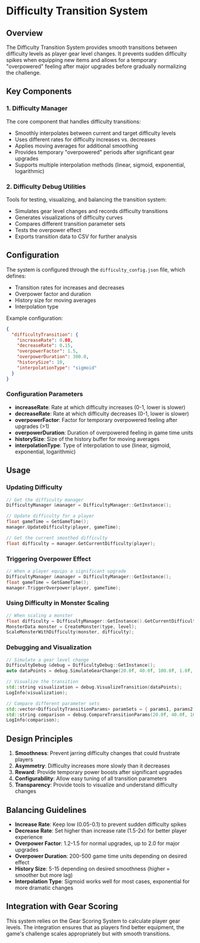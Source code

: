 # Difficulty Transition System

## Overview

The Difficulty Transition System provides smooth transitions between difficulty levels as player gear level changes. It prevents sudden difficulty spikes when equipping new items and allows for a temporary "overpowered" feeling after major upgrades before gradually normalizing the challenge.

## Key Components

### 1. Difficulty Manager

The core component that handles difficulty transitions:

- Smoothly interpolates between current and target difficulty levels
- Uses different rates for difficulty increases vs. decreases
- Applies moving averages for additional smoothing
- Provides temporary "overpowered" periods after significant gear upgrades
- Supports multiple interpolation methods (linear, sigmoid, exponential, logarithmic)

### 2. Difficulty Debug Utilities

Tools for testing, visualizing, and balancing the transition system:

- Simulates gear level changes and records difficulty transitions
- Generates visualizations of difficulty curves
- Compares different transition parameter sets
- Tests the overpower effect
- Exports transition data to CSV for further analysis

## Configuration

The system is configured through the `difficulty_config.json` file, which defines:

- Transition rates for increases and decreases
- Overpower factor and duration
- History size for moving averages
- Interpolation type

Example configuration:

```json
{
  "difficultyTransition": {
    "increaseRate": 0.08,
    "decreaseRate": 0.15,
    "overpowerFactor": 1.5,
    "overpowerDuration": 300.0,
    "historySize": 10,
    "interpolationType": "sigmoid"
  }
}
```

### Configuration Parameters

- **increaseRate**: Rate at which difficulty increases (0-1, lower is slower)
- **decreaseRate**: Rate at which difficulty decreases (0-1, lower is slower)
- **overpowerFactor**: Factor for temporary overpowered feeling after upgrades (>1)
- **overpowerDuration**: Duration of overpowered feeling in game time units
- **historySize**: Size of the history buffer for moving averages
- **interpolationType**: Type of interpolation to use (linear, sigmoid, exponential, logarithmic)

## Usage

### Updating Difficulty

```cpp
// Get the difficulty manager
DifficultyManager &manager = DifficultyManager::GetInstance();

// Update difficulty for a player
float gameTime = GetGameTime();
manager.UpdateDifficulty(player, gameTime);

// Get the current smoothed difficulty
float difficulty = manager.GetCurrentDifficulty(player);
```

### Triggering Overpower Effect

```cpp
// When a player equips a significant upgrade
DifficultyManager &manager = DifficultyManager::GetInstance();
float gameTime = GetGameTime();
manager.TriggerOverpower(player, gameTime);
```

### Using Difficulty in Monster Scaling

```cpp
// When scaling a monster
float difficulty = DifficultyManager::GetInstance().GetCurrentDifficulty(player);
MonsterData monster = CreateMonster(type, level);
ScaleMonsterWithDifficulty(monster, difficulty);
```

### Debugging and Visualization

```cpp
// Simulate a gear level change
DifficultyDebug &debug = DifficultyDebug::GetInstance();
auto dataPoints = debug.SimulateGearChange(20.0f, 40.0f, 100.0f, 1.0f, params);

// Visualize the transition
std::string visualization = debug.VisualizeTransition(dataPoints);
LogInfo(visualization);

// Compare different parameter sets
std::vector<DifficultyTransitionParams> paramSets = { params1, params2, params3 };
std::string comparison = debug.CompareTransitionParams(20.0f, 40.0f, 100.0f, 1.0f, paramSets);
LogInfo(comparison);
```

## Design Principles

1. **Smoothness**: Prevent jarring difficulty changes that could frustrate players
2. **Asymmetry**: Difficulty increases more slowly than it decreases
3. **Reward**: Provide temporary power boosts after significant upgrades
4. **Configurability**: Allow easy tuning of all transition parameters
5. **Transparency**: Provide tools to visualize and understand difficulty changes

## Balancing Guidelines

- **Increase Rate**: Keep low (0.05-0.1) to prevent sudden difficulty spikes
- **Decrease Rate**: Set higher than increase rate (1.5-2x) for better player experience
- **Overpower Factor**: 1.2-1.5 for normal upgrades, up to 2.0 for major upgrades
- **Overpower Duration**: 200-500 game time units depending on desired effect
- **History Size**: 5-15 depending on desired smoothness (higher = smoother but more lag)
- **Interpolation Type**: Sigmoid works well for most cases, exponential for more dramatic changes

## Integration with Gear Scoring

This system relies on the Gear Scoring System to calculate player gear levels. The integration ensures that as players find better equipment, the game's challenge scales appropriately but with smooth transitions.
